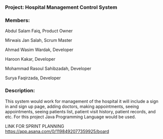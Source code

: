 ### Project: Hospital Management Control System

### Members: 
Abdul Salam Faiq, Product Owner

Mirwais Jan Salah, Scrum Master

Ahmad Wasim Wardak, Developer

Haroon Kakar, Developer

Mohammad Rasoul Sahibzadah, Developer

Surya Faqirzada, Developer

### Description:

This system would work for management of the hospital it will  include a sign in and sign up page, adding doctors, making appointments, seeing appointments, seeing patients list, patient visit history, patient records, and etc. For this project Java Programming Language would be used.

LINK FOR SPRINT PLANNING
https://app.asana.com/0/1198492077359925/board
